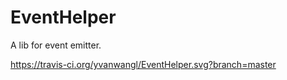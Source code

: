 # EventHelper
A lib for event emitter.

https://travis-ci.org/yvanwangl/EventHelper.svg?branch=master
